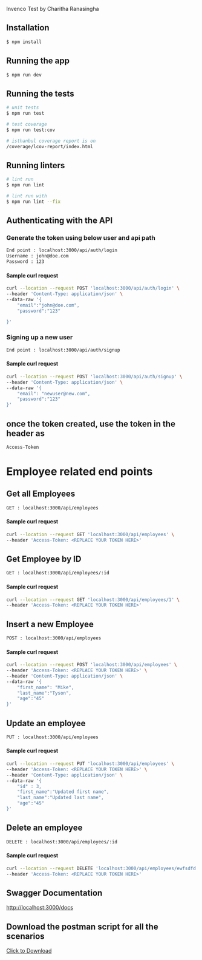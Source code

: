 <p>Invenco Test by Charitha Ranasingha
</p>

## Installation

```bash
$ npm install
```

## Running the app

```bash
$ npm run dev
```

## Running the tests

```bash
# unit tests
$ npm run test

# test coverage
$ npm run test:cov

# isthanbul coverage report is on
/coverage/lcov-report/index.html

```

## Running linters

```bash
# lint run
$ npm run lint

# lint run with
$ npm run lint --fix
```

## Authenticating with the API

### Generate the token using below user and api path

```bash
End point : localhost:3000/api/auth/login
Username : john@doe.com
Password : 123
```

#### Sample curl request

```bash
curl --location --request POST 'localhost:3000/api/auth/login' \
--header 'Content-Type: application/json' \
--data-raw '{
    "email":"john@doe.com",
    "password":"123"

}'
```

### Signing up a new user

```bash
End point : localhost:3000/api/auth/signup
```

#### Sample curl request

```bash
curl --location --request POST 'localhost:3000/api/auth/signup' \
--header 'Content-Type: application/json' \
--data-raw '{
    "email": "newuser@new.com",
    "password":"123"
}'
```

## once the token created, use the token in the header as

```bash
Access-Token
```

# Employee related end points

## Get all Employees

```bash
GET : localhost:3000/api/employees
```

#### Sample curl request

```bash
curl --location --request GET 'localhost:3000/api/employees' \
--header 'Access-Token: <REPLACE YOUR TOKEN HERE>'
```

## Get Employee by ID

```bash
GET : localhost:3000/api/employees/:id
```

#### Sample curl request

```bash
curl --location --request GET 'localhost:3000/api/employees/1' \
--header 'Access-Token: <REPLACE YOUR TOKEN HERE>'
```

## Insert a new Employee

```bash
POST : localhost:3000/api/employees
```

#### Sample curl request

```bash
curl --location --request POST 'localhost:3000/api/employees' \
--header 'Access-Token: <REPLACE YOUR TOKEN HERE>' \
--header 'Content-Type: application/json' \
--data-raw '{
    "first_name": "Mike",
    "last_name":"Tyson",
    "age":"45"
}'
```

## Update an employee

```bash
PUT : localhost:3000/api/employees
```

#### Sample curl request

```bash
curl --location --request PUT 'localhost:3000/api/employees' \
--header 'Access-Token: <REPLACE YOUR TOKEN HERE>' \
--header 'Content-Type: application/json' \
--data-raw '{
    "id" : 3,
    "first_name":"Updated first name",
    "last_name":"Updated last name",
    "age":"45"
}'
```

## Delete an employee

```bash
DELETE : localhost:3000/api/employees/:id
```

#### Sample curl request

```bash
curl --location --request DELETE 'localhost:3000/api/employees/ewfsdfd' \
--header 'Access-Token: <REPLACE YOUR TOKEN HERE>'
```

## Swagger Documentation

<a href="invenco_test.postman_collection" target="_blank" download>http://localhost:3000/docs</a>

## Download the postman script for all the scenarios

<a href="http://localhost:3000/docs" target="_blank" download>Click to Download</a>
